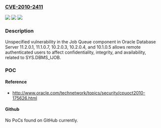 ### [CVE-2010-2411](https://cve.mitre.org/cgi-bin/cvename.cgi?name=CVE-2010-2411)
![](https://img.shields.io/static/v1?label=Product&message=n%2Fa&color=blue)
![](https://img.shields.io/static/v1?label=Version&message=n%2Fa&color=blue)
![](https://img.shields.io/static/v1?label=Vulnerability&message=n%2Fa&color=brighgreen)

### Description

Unspecified vulnerability in the Job Queue component in Oracle Database Server 11.2.0.1, 11.1.0.7, 10.2.0.3, 10.2.0.4, and 10.1.0.5 allows remote authenticated users to affect confidentiality, integrity, and availability, related to SYS.DBMS_IJOB.

### POC

#### Reference
- http://www.oracle.com/technetwork/topics/security/cpuoct2010-175626.html

#### Github
No PoCs found on GitHub currently.

